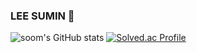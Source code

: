 ### LEE SUMIN 🥰
![soom's GitHub stats](https://github-readme-stats.vercel.app/api?username=sumin305&show_icons=true)
[![Solved.ac Profile](http://mazassumnida.wtf/api/v2/generate_badge?boj=gogotnals)](https://solved.ac/gogotnals/)


